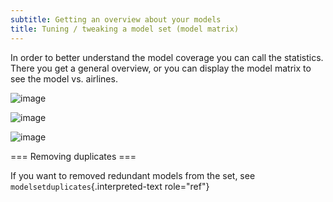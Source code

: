 ```yaml
---
subtitle: Getting an overview about your models
title: Tuning / tweaking a model set (model matrix)
---
```


In order to better understand the model coverage you can call the
statistics. There you get a general overview, or you can display the
model matrix to see the model vs. airlines.

![image](http://img.swift-project.org/stats.png)

![image](http://img.swift-project.org/stats2.png)

![image](http://img.swift-project.org/stats3.png)

=== Removing duplicates ===

If you want to removed redundant models from the set, see
`modelsetduplicates`{.interpreted-text role="ref"}
